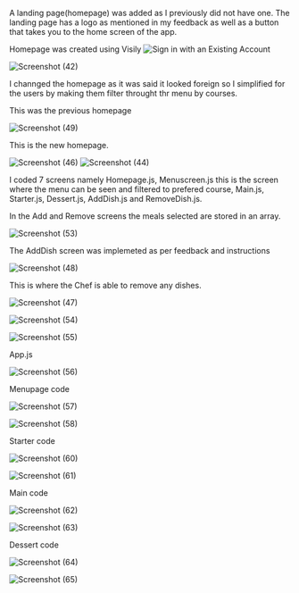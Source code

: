 A landing page(homepage) was added as I previously did not have one. The landing page has a logo as mentioned in my feedback as well as a button that takes you to the home screen of the app.

Homepage was created using Visily 
![Sign in with an Existing Account](https://github.com/user-attachments/assets/bda54ded-5e9d-482e-becd-aeacaede5985)

![Screenshot (42)](https://github.com/user-attachments/assets/d4608e49-89fb-4595-bb66-b674458e0e37)

I channged the homepage as it was said it looked  foreign so I simplified for the users by making them filter throught thr menu by courses.

This was the previous homepage 

![Screenshot (49)](https://github.com/user-attachments/assets/ce53a387-9842-4112-8bf0-8518c49cd9d6)


This is the new homepage.

![Screenshot (46)](https://github.com/user-attachments/assets/c2293de3-d299-4d21-a24d-9b35abc3dbdc)
![Screenshot (44)](https://github.com/user-attachments/assets/89dce2fd-9380-4d89-b0e8-c76fc3f8e993)


I coded 7 screens namely Homepage.js, Menuscreen.js this is the screen where the menu can be seen and filtered to prefered course, Main.js, Starter.js, Dessert.js, AddDish.js and RemoveDish.js.


In the Add and Remove screens the meals selected are stored in an array.

![Screenshot (53)](https://github.com/user-attachments/assets/ff158736-0f66-4daa-a480-865c108fcdeb)


The AddDish screen was implemeted as per feedback and instructions


![Screenshot (48)](https://github.com/user-attachments/assets/b5c6eaed-45b3-4d6d-bff5-549e1657419d)


This is where the Chef is able to remove any dishes.

![Screenshot (47)](https://github.com/user-attachments/assets/eab2b4b7-3987-4bbe-8801-04ded8de6f48)


![Screenshot (54)](https://github.com/user-attachments/assets/e04ec372-f355-471f-a3f6-b636d10fc156)


![Screenshot (55)](https://github.com/user-attachments/assets/27f4d1b8-1922-490d-a1a7-a165674b076b)


App.js


![Screenshot (56)](https://github.com/user-attachments/assets/cb97eddf-f2ff-45e0-a8f1-ef20de2dbf98)


Menupage code

![Screenshot (57)](https://github.com/user-attachments/assets/e9e504d0-df48-4bc3-8dce-4586bb45871f)

![Screenshot (58)](https://github.com/user-attachments/assets/ec15bb04-5519-46b4-b717-a5f5440646ac)


Starter code

![Screenshot (60)](https://github.com/user-attachments/assets/59655311-cfa7-4a31-a049-becd5176fb45)

![Screenshot (61)](https://github.com/user-attachments/assets/16c8054d-2794-4466-879c-8881f48d0153)


Main code

![Screenshot (62)](https://github.com/user-attachments/assets/604152b0-4cfc-4d48-a65d-96d7341db57c)

![Screenshot (63)](https://github.com/user-attachments/assets/f4d9eeaa-129a-4e4e-b177-de5455a51475)


Dessert code

![Screenshot (64)](https://github.com/user-attachments/assets/b152e89d-3976-49dc-9eb8-76048dd52946)

![Screenshot (65)](https://github.com/user-attachments/assets/ee44d463-8d30-4e56-8835-061271f280df)











